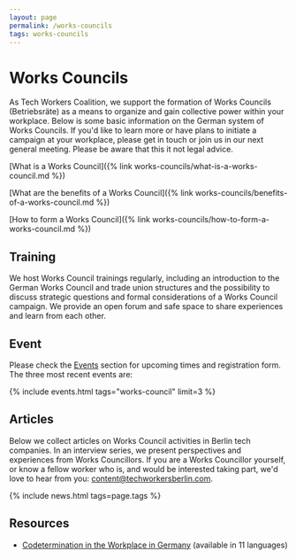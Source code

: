 ```yaml
---
layout: page
permalink: /works-councils
tags: works-councils
---
```

# Works Councils

As Tech Workers Coalition, we support the formation of Works Councils (Betriebsräte) as a means to organize and gain collective power within your workplace. Below is some basic information on the German system of Works Councils. If you'd like to learn more or have plans to initiate a campaign at your workplace, please get in touch or join us in our next general meeting. Please be aware that this it not legal advice.

[What is a Works Council]({% link works-councils/what-is-a-works-council.md %})

[What are the benefits of a Works Council]({% link works-councils/benefits-of-a-works-council.md %})

[How to form a Works Council]({% link works-councils/how-to-form-a-works-council.md %})

## Training

We host Works Council trainings regularly, including an introduction to the German Works Council and trade union structures and the possibility to discuss strategic questions and formal considerations of a Works Council campaign. We provide an open forum and safe space to share experiences and learn from each other.

## Event
Please check the [Events](/events) section for upcoming times and registration form. The three most recent events are:

{% include events.html tags="works-council" limit=3 %}

## Articles

Below we collect articles on Works Council activities in Berlin tech companies. In an interview series, we present perspectives and experiences from Works Councillors. If you are a Works Councillor yourself, or know a fellow worker who is, and would be interested taking part, we'd love to hear from you: [content@techworkersberlin.com](mailto:content@techworkersberlin.com).

{% include news.html tags=page.tags %}

<span id="resources" />

## Resources

* [Codetermination in the Workplace in Germany](https://www.dgb.de/betriebsratswahl/++co++97a86fd0-70bb-11ed-865c-001a4a160123) (available in 11 languages)
